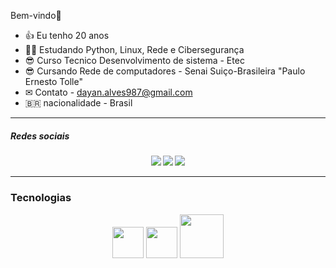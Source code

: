 Bem-vindo👋


- 👍 Eu tenho 20 anos
- 👨‍💻 Estudando Python, Linux, Rede e Cibersegurança
- 😎 Curso Tecnico Desenvolvimento de sistema - Etec
- 😎 Cursando Rede de computadores - Senai Suiço-Brasileira "Paulo Ernesto Tolle"
- ✉ Contato - dayan.alves987@gmail.com
- :brazil: nacionalidade - Brasil


<hr>
<h5>Redes sociais<h5>
<div display:flex, align="center">
<img src="https://img.shields.io/badge/Gmail-D14836?style=for-the-badge&logo=gmail&logoColor=white">
<img src="https://img.shields.io/badge/GitHub-100000?style=for-the-badge&logo=github&logoColor=whitee">
<img src="https://img.shields.io/badge/LinkedIn-0077B5?style=for-the-badge&logo=linkedin&logoColor=white">
</div>
<hr>

<h3>Tecnologias</h3>
<div align="center">
<img width="50px" src="https://cdn.jsdelivr.net/gh/devicons/devicon/icons/html5/html5-original-wordmark.svg"/>
<img width="50px" src="https://cdn.jsdelivr.net/gh/devicons/devicon/icons/css3/css3-original-wordmark.svg" />
<img width="70px" src="https://cdn.jsdelivr.net/gh/devicons/devicon/icons/mysql/mysql-original-wordmark.svg" />


   
          
          
          
